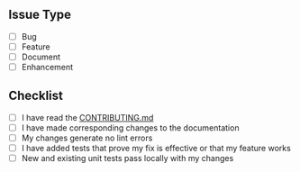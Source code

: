 ## Issue Type

<!-- ignore-task-list-start -->

- [ ] Bug
- [ ] Feature
- [ ] Document
- [ ] Enhancement
<!-- ignore-task-list-end -->

## Checklist

- [ ] I have read the [CONTRIBUTING.md]()
- [ ] I have made corresponding changes to the documentation
- [ ] My changes generate no lint errors
- [ ] I have added tests that prove my fix is effective or that my feature works
- [ ] New and existing unit tests pass locally with my changes

